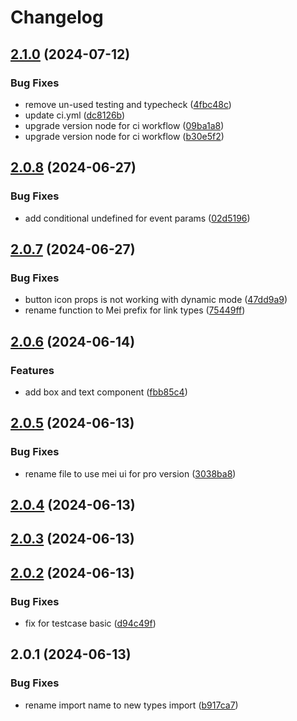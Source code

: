 # Changelog

## [2.1.0](https://github.com/toantranmei/ui/compare/v2.0.8...v2.1.0) (2024-07-12)


### Bug Fixes

* remove un-used testing and typecheck ([4fbc48c](https://github.com/toantranmei/ui/commit/4fbc48c7d40bfed336b01cd39acbb4d736d4e1c3))
* update ci.yml ([dc8126b](https://github.com/toantranmei/ui/commit/dc8126bbda23a7138484ace30b0483cd5cde247d))
* upgrade version node for ci workflow ([09ba1a8](https://github.com/toantranmei/ui/commit/09ba1a89f5180e530a29dfdf02f234b7dcf924f2))
* upgrade version node for ci workflow ([b30e5f2](https://github.com/toantranmei/ui/commit/b30e5f2b57580e4e0e453b1a703869fee044ea8e))

## [2.0.8](https://github.com/toantranmei/ui/compare/v2.0.7...v2.0.8) (2024-06-27)


### Bug Fixes

* add conditional undefined for event params ([02d5196](https://github.com/toantranmei/ui/commit/02d51963359416dd8bfc43e1a3327a60f25a4c92))

## [2.0.7](https://github.com/toantranmei/ui/compare/v2.0.6...v2.0.7) (2024-06-27)


### Bug Fixes

* button icon props is not working with dynamic mode ([47dd9a9](https://github.com/toantranmei/ui/commit/47dd9a9dbf2398db8bffc988d352fc2bf3770713))
* rename function to Mei prefix for link types ([75449ff](https://github.com/toantranmei/ui/commit/75449ff01d614dcc75ecb966e631b0f52e7946d6))

## [2.0.6](https://github.com/toantranmei/ui/compare/v2.0.5...v2.0.6) (2024-06-14)


### Features

* add box and text component ([fbb85c4](https://github.com/toantranmei/ui/commit/fbb85c4f5f605bb068a1923460df632d1b381b5a))

## [2.0.5](https://github.com/toantranmei/ui/compare/v2.0.4...v2.0.5) (2024-06-13)


### Bug Fixes

* rename file to use mei ui for pro version ([3038ba8](https://github.com/toantranmei/ui/commit/3038ba8bacd7d76b6fbd2c9df53c32eabc4f936d))

## [2.0.4](https://github.com/toantranmei/ui/compare/v2.0.3...v2.0.4) (2024-06-13)

## [2.0.3](https://github.com/toantranmei/ui/compare/v2.0.2...v2.0.3) (2024-06-13)

## [2.0.2](https://github.com/toantranmei/ui/compare/v2.0.1...v2.0.2) (2024-06-13)


### Bug Fixes

* fix for testcase basic ([d94c49f](https://github.com/toantranmei/ui/commit/d94c49fec7c1346c0ab1362c259348b8673ebd74))

## 2.0.1 (2024-06-13)


### Bug Fixes

* rename import name to new types import ([b917ca7](https://github.com/toantranmei/ui/commit/b917ca761aebe821c80a90a557691b6bad3e5e03))
